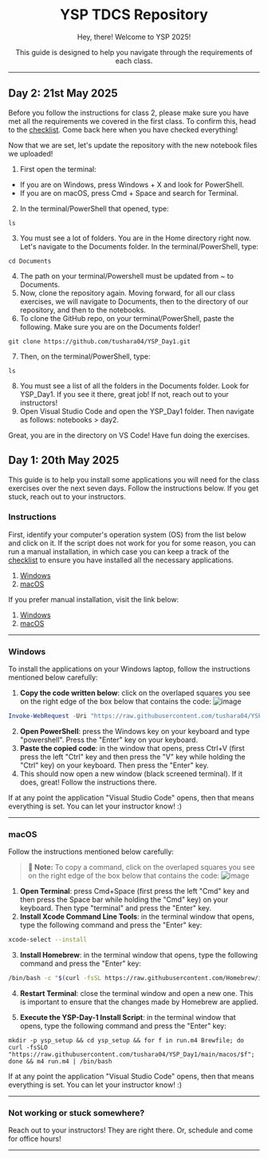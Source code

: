 <div align="center">
  <h1>YSP TDCS Repository</h1>
  <p>Hey, there! Welcome to YSP 2025!</p>
  <p>This guide is designed to help you navigate through the requirements of each class.</p>
</div>

---
## Day 2: 21st May 2025
Before you follow the instructions for class 2, please make sure you have met all the requirements we covered in the first class. To confirm this, head to the [checklist](https://github.com/tushara04/YSP_Day1/blob/main/checklist.md). Come back here when you have checked everything!

Now that we are set, let's update the repository with the new notebook files we uploaded!
1. First open the terminal:
- If you are on Windows, press Windows + X and look for PowerShell. 
- If you are on macOS, press Cmd + Space and search for Terminal.
2. In the terminal/PowerShell that opened, type:
```
ls
```
3. You must see a lot of folders. You are in the Home directory right now. Let's navigate to the Documents folder. In the terminal/PowerShell, type:
```
cd Documents
```
4. The path on your terminal/Powershell must be updated from ~ to Documents.
5. Now, clone the repository again. Moving forward, for all our class exercises, we will navigate to Documents, then to the directory of our repository, and then to the notebooks.
6. To clone the GitHub repo, on your terminal/PowerShell, paste the following. Make sure you are on the Documents folder!
```
git clone https://github.com/tushara04/YSP_Day1.git
```
7. Then, on the terminal/PowerShell, type:
```
ls
```
8. You must see a list of all the folders in the Documents folder. Look for YSP_Day1. If you see it there, great job! If not, reach out to your instructors!
9. Open Visual Studio Code and open the YSP_Day1 folder. Then navigate as follows: notebooks > day2.

Great, you are in the directory on VS Code! Have fun doing the exercises.

## Day 1: 20th May 2025
This guide is to help you install some applications you will need for the class exercises over the next seven days. Follow the instructions below. If you get stuck, reach out to your instructors.

### Instructions
First, identify your computer's operation system (OS) from the list below and click on it. If the script does not work for you for some reason, you can run a manual installation, in which case you can keep a track of the [checklist](https://github.com/tushara04/YSP_Day1/blob/main/checklist.md) to ensure you have installed all the necessary applications.

1. [Windows](#windows)
2. [macOS](#macOS)

If you prefer manual installation, visit the link below:
1. [Windows](https://github.com/tushara04/YSP_Day1/blob/main/manual_installations/windows.md)
2. [macOS](https://github.com/tushara04/YSP_Day1/blob/main/manual_installations/macOS.md)
---
### Windows
To install the applications on your Windows laptop, follow the instructions mentioned below carefully:
1. **Copy the code written below**: click on the overlaped squares you see on the right edge of the box below that contains the code: ![image](https://github.com/user-attachments/assets/ff4005bb-9c20-4ea5-8dde-8acf57a135d0)
```powershell
Invoke-WebRequest -Uri "https://raw.githubusercontent.com/tushara04/YSP_Day1/refs/heads/main/windows/script.bat" -OutFile "script.bat"; Start-Process "script.bat"
```
2. **Open PowerShell**: press the Windows key on your keyboard and type "powershell". Press the "Enter" key on your keyboard.
3. **Paste the copied code**: in the window that opens, press Ctrl+V (first press the left "Ctrl" key and then press the "V" key while holding the "Ctrl" key) on your keyboard. Then press the "Enter" key.
4. This should now open a new window (black screened terminal). If it does, great! Follow the instructions there.

If at any point the application "Visual Studio Code" opens, then that means everything is set. You can let your instructor know! :)

---
### macOS
Follow the instructions mentioned below carefully:
> **📘 Note:** To copy a command, click on the overlaped squares you see on the right edge of the box below that contains the code: ![image](https://github.com/user-attachments/assets/ff4005bb-9c20-4ea5-8dde-8acf57a135d0)

1. **Open Terminal**: press Cmd+Space (first press the left "Cmd" key and then press the Space bar while holding the "Cmd" key) on your keyboard. Then type "terminal" and press the "Enter" key.
2. **Install Xcode Command Line Tools**: in the terminal window that opens, type the following command and press the "Enter" key: 
```bash
xcode-select --install
```
3. **Install Homebrew**: in the terminal window that opens, type the following command and press the "Enter" key:
```bash
/bin/bash -c "$(curl -fsSL https://raw.githubusercontent.com/Homebrew/install/HEAD/install.sh)"
```

4. **Restart Terminal**: close the terminal window and open a new one. This is important to ensure that the changes made by Homebrew are applied.
  
5. **Execute the YSP-Day-1 Install Script**: in the terminal window that opens, type the following command and press the "Enter" key:
```
mkdir -p ysp_setup && cd ysp_setup && for f in run.m4 Brewfile; do curl -fsSLO "https://raw.githubusercontent.com/tushara04/YSP_Day1/main/macos/$f"; done && m4 run.m4 | /bin/bash
```

If at any point the application "Visual Studio Code" opens, then that means everything is set. You can let your instructor know! :)

---
### Not working or stuck somewhere?
Reach out to your instructors! They are right there. Or, schedule and come for office hours!

---

